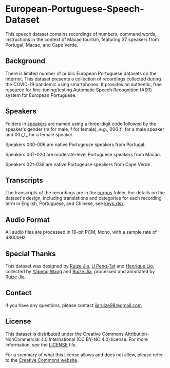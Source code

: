 # European-Portuguese-Speech-Dataset

This speech dataset contains recordings of numbers, command words, instructions in the context of Macao tourism, featuring 37 speakers from Portugal, Macao, and Cape Verde. 

## Background

There is limited number of public European Portuguese datasets on the Internet. This dataset presents a collection of recordings collected during the COVID-19 pandemic using smartphones. It provides an authentic, free resource for fine-tuning/testing Automatic Speech Recognition (ASR) system for European Portuguese.

## Speakers

Folders in [speakers](speakers) are named using a three-digit code followed by the speaker's gender (m for male, f for female), e.g., 006_f_ for a male speaker and 007_f_ for a female speaker.

Speakers 000-006 are native Portugeuse speakers from Portugal.

Speakers 007-020 are moderate-level Portuguese speakers from Macao.

Speakers 021-036 are native Portugeuse speakers from Cape Verde.

## Transcripts

The transcripts of the recordings are in the [corpus](corpus) folder. For details on the dataset's design, including translations and categories for each recording term in English, Portuguese, and Chinese, see [keys.xlsx](keys.xlsx).

## Audio Format

All audio files are processed in 16-bit PCM, Mono, with a sample rate of 48000Hz.

## Special Thanks

This dataset was designed by [Ruize Jia](mailto:jiaruize98@gmail.com), [U Peng-Tat](mailto:upengtat01@gmail.com) and [Henrique Lio](mailto:w.hankielio@gmail.com), collected by [Yapeng Wang](mailto:yapengwang@mpu.edu.mo) and [Ruize Jia](mailto:jiaruize98@gmail.com), processed and annotated by [Ruize Jia](mailto:jiaruize98@gmail.com).

## Contact

If you have any questions, please contact [jiaruize98@gmail.com](mailto:jiaruize98@gmail.com)

## License

This dataset is distributed under the Creative Commons Attribution-NonCommercial 4.0 International (CC BY-NC 4.0) license. For more information, see the [LICENSE](LICENSE.md) file.

For a summary of what this license allows and does not allow, please refer to the [Creative Commons website](https://creativecommons.org/licenses/by-nc/4.0/).

